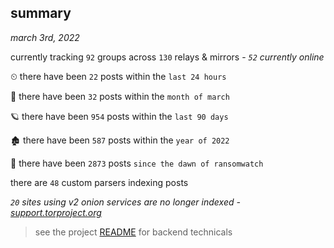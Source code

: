 
## summary
_march 3rd, 2022_

currently tracking `92` groups across `130` relays & mirrors - _`52` currently online_

⏲ there have been `22` posts within the `last 24 hours`

🦈 there have been `32` posts within the `month of march`

🪐 there have been `954` posts within the `last 90 days`

🏚 there have been `587` posts within the `year of 2022`

🦕 there have been `2873` posts `since the dawn of ransomwatch`

there are `48` custom parsers indexing posts

_`20` sites using v2 onion services are no longer indexed - [support.torproject.org](https://support.torproject.org/onionservices/v2-deprecation/)_

> see the project [README](https://github.com/thetanz/ransomwatch#ransomwatch--) for backend technicals
